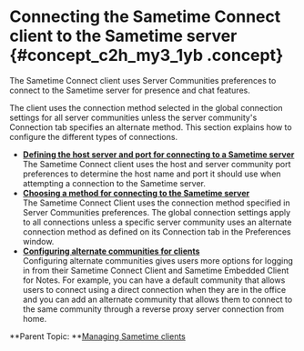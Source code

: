 # Connecting the Sametime Connect client to the Sametime server {#concept_c2h_my3_1yb .concept}

The Sametime Connect client uses Server Communities preferences to connect to the Sametime server for presence and chat features.

The client uses the connection method selected in the global connection settings for all server communities unless the server community's Connection tab specifies an alternate method. This section explains how to configure the different types of connections.

-   **[Defining the host server and port for connecting to a Sametime server](t_define_hostserver.md)**  
The Sametime Connect client uses the host and server community port preferences to determine the host name and port it should use when attempting a connection to the Sametime server.
-   **[Choosing a method for connecting to the Sametime server](t_choose_connect_method.md)**  
The Sametime Connect Client uses the connection method specified in Server Communities preferences. The global connection settings apply to all connections unless a specific server community uses an alternate connection method as defined on its Connection tab in the Preferences window.
-   **[Configuring alternate communities for clients](t_config_alt_client_connect.md)**  
Configuring alternate communities gives users more options for logging in from their Sametime Connect Client and Sametime Embedded Client for Notes. For example, you can have a default community that allows users to connect using a direct connection when they are in the office and you can add an alternate community that allows them to connect to the same community through a reverse proxy server connection from home.

**Parent Topic: **[Managing Sametime clients](managing_sametime_client_preferences.md)

